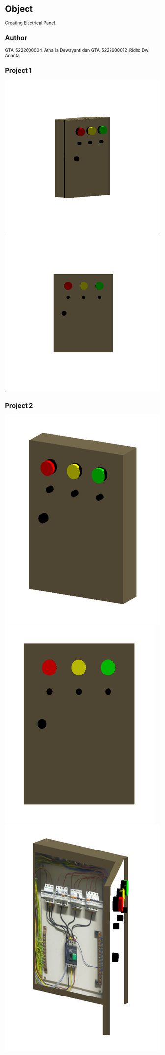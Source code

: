 # Object

Creating Electrical Panel.

## Author

GTA_5222600004_Athallia Dewayanti dan
GTA_5222600012_Ridho Dwi Ananta

## Project 1

![Example Image](./images/image1.png)
![Example Image](./images/image2.png)

## Project 2

![Example Image](./images/image3.png)
![Example Image](./images/image4.png)
![Example Image](./images/image5.png)
